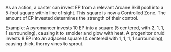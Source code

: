 As an action, a caster can invest EP from a relevant Arcane Skill pool into a 5-foot square within line of sight. This square is now a Controlled Zone. The amount of EP invested determines the strength of their control.

Example: A pyromancer invests 10 EP into a square (5 centered, with 2, 1, 1, 1 surrounding), causing it to smolder and glow with heat. A progenitor druid invests 8 EP into an adjacent square (4 centered with 1, 1, 1, 1 surrounding), causing thick, thorny vines to sprout.
